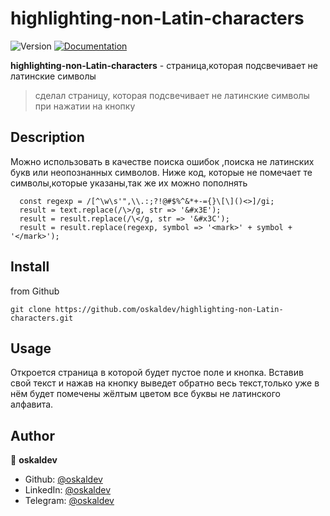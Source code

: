 # highlighting-non-Latin-characters
<p>
  <img alt="Version" src="https://img.shields.io/badge/version-1.0.0-blue.svg?cacheSeconds=2592000" />
  <a href="https://github.com/oskaldev/random-colors#readme" target="_blank">
    <img alt="Documentation" src="https://img.shields.io/badge/documentation-yes-brightgreen.svg" />
  </a>
</p>

**highlighting-non-Latin-characters** - страница,которая подсвечивает не латинские символы
> сделал страницу, которая подсвечивает не латинские символы при нажатии на кнопку

## Description
Можно использовать в качестве поиска ошибок ,поиска не латинских букв или неопознанных символов.
Ниже код, которые не помечает те символы,которые указаны,так же их можно пополнять
```st
  const regexp = /[^\w\s'",\\.:;?!@#$%^&*+-={}\[\]()<>]/gi;
  result = text.replace(/\>/g, str => '&#x3E');
  result = result.replace(/\</g, str => '&#x3C');
  result = result.replace(regexp, symbol => '<mark>' + symbol + '</mark>');
```

## Install
from Github
```Github
git clone https://github.com/oskaldev/highlighting-non-Latin-characters.git
```
## Usage
Откроется страница в которой будет пустое поле и кнопка.
Вставив свой текст и нажав на кнопку выведет обратно весь текст,только уже в нём будет помечены жёлтым цветом все буквы не латинского алфавита. 

## Author

👤 **oskaldev**

* Github: [@oskaldev](https://github.com/oskaldev)
* LinkedIn: [@oskaldev](https://linkedin.com/in/oskaldev)
* Telegram: [@oskaldev](https://t.me/oskaldev)


